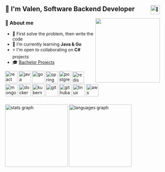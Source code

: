 <h2>👋 I'm Valen, Software Backend Developer 
  <a href="https://www.linkedin.com/in/valrichter/" target="_blank">
    <img align="right" src="https://img.shields.io/static/v1?message=valrichter&logo=linkedin&label=&color=0077B5&logoColor=white&labelColor=gray&style=for-the-badge" height="30" alt="linkedin"  />
  </a> 
</h2>

<img align="right" width="210" src="https://github.com/user-attachments/assets/fe04fce5-7a97-484e-a992-27c69cf14011" />

<div>
  <div align="left">
    <h3>👾 About me</h3>
      <ul>
        <li>🎯 First solve the problem, then write the code
        <li>🌱 I’m currently learning <strong>Java & Go</strong></li>
        <li>⚡ I'm open to collaborating on <strong>C#</strong> projects</li>
        <li>🎓 <a href="https://github.com/stars/valrichter/lists/projectos-de-la-carrera">Bachelor Projects</a></li>
      </ul>
  </div>
  
  <div>
    <img alt="react" width="40" src="https://cdn.simpleicons.org/react/61DAFB" />
    <img alt="java " width="40" src="https://devicon-website.vercel.app/api/java/plain.svg?color=%23EA2D2E" />
    <img alt="go" width="40" src="https://devicon-website.vercel.app/api/go/plain.svg?color=%2300ACD7" />
    <img alt="spring" width="39" src="https://cdn.simpleicons.org/spring/6DB33F" />
    <img alt="postgresql" width="40" src="https://devicon-website.vercel.app/api/postgresql/plain.svg?color=%23336791" />
    <img alt="redis" width="38" src="https://devicon-website.vercel.app/api/redis/plain.svg?color=%23D82C20" />
    <img alt="mongodb" src="https://cdn.simpleicons.org/mongodb/47A248" width="40" />
    <img alt="docker" width="40" src="https://devicon-website.vercel.app/api/docker/plain.svg?color=%23019BC6" />
    <img alt="kubernetes" width="40" src="https://cdn.simpleicons.org/kubernetes/486BB3" />
    <img alt="git" width="40" src="https://devicon-website.vercel.app/api/git/plain.svg?color=%23F34F29" />
    <img alt="githubactions" width="40" src="https://cdn.simpleicons.org/githubactions/FFFFFF" />
    <img alt="linux" width="40" src="https://devicon-website.vercel.app/api/linux/plain.svg?color=%23FCC624" />
    <img alt="aws" width="40" src="https://cdn.simpleicons.org/amazonwebservices/FF9900" />
  </div>
  <p>
  
</div>

###

<div align="left">
  <img src="https://github-readme-stats.vercel.app/api?username=valrichter&hide_title=false&hide_rank=false&show_icons=true&include_all_commits=true&count_private=true&disable_animations=true&theme=tokyonight&locale=en&hide_border=true&order=1" height="204" alt="stats graph"  />
  <img src="https://github-readme-stats.vercel.app/api/top-langs?username=valrichter&locale=en&hide_title=false&layout=compact&card_width=320&langs_count=10&hide=html,jupyter%20notebook,PLpgSQL,makefile,css,dockerfile,shell&theme=tokyonight&hide_border=true&order=2" height="204" alt="languages graph"  />
</div>

  <!--
  <img alt="this is fine" align="right" height="120" width="130" src="https://external-content.duckduckgo.com/iu/?u=https%3A%2F%2Fmedia.tenor.com%2F1Y42Mgr57SUAAAAM%2Fthis-is-fine.gif&f=1&nofb=1&ipt=2c303e4a129339abbdcea88a1042f201d8a6b5c78a7c475426544b4a2c940146&ipo=images" />
  -->
